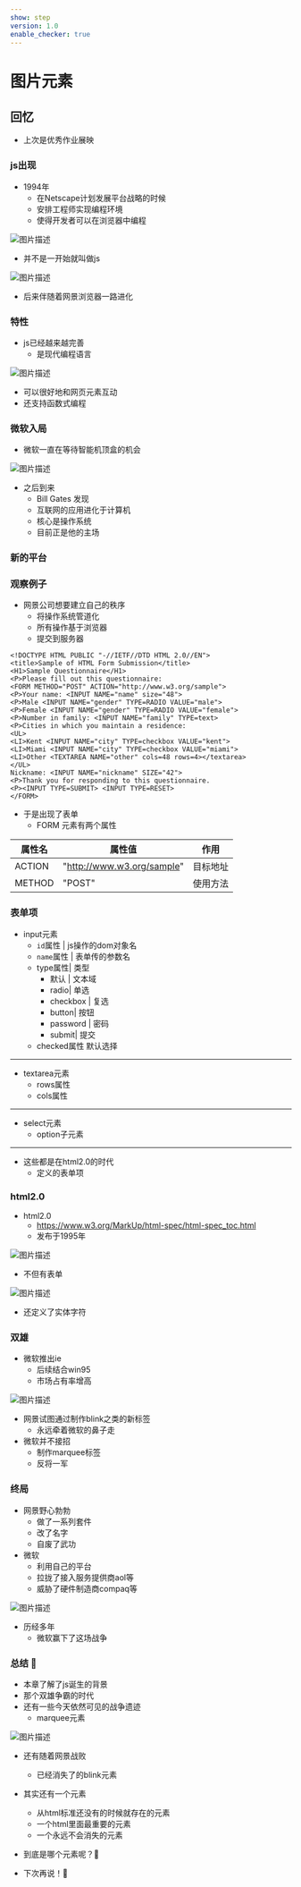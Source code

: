 ```yaml
---
show: step
version: 1.0
enable_checker: true
---
```


# 图片元素

## 回忆

- 上次是优秀作业展映

### js出现

- 1994年
	- 在Netscape计划发展平台战略的时候
	- 安排工程师实现编程环境
	- 使得开发者可以在浏览器中编程

![图片描述](https://doc.shiyanlou.com/courses/uid1190679-20240806-1722910758081)

- 并不是一开始就叫做js

![图片描述](https://doc.shiyanlou.com/courses/uid1190679-20240907-1725658659133)

- 后来伴随着网景浏览器一路进化

### 特性

- js已经越来越完善
	- 是现代编程语言

![图片描述](https://doc.shiyanlou.com/courses/uid1190679-20240907-1725658689927)

- 可以很好地和网页元素互动
- 还支持函数式编程

### 微软入局

- 微软一直在等待智能机顶盒的机会

![图片描述](https://doc.shiyanlou.com/courses/uid1190679-20240808-1723098155022)

- 之后到来
	- Bill Gates 发现
	- 互联网的应用进化于计算机
	- 核心是操作系统
	- 目前正是他的主场

### 新的平台


### 观察例子

- 网景公司想要建立自己的秩序
	- 将操作系统管道化
	- 所有操作基于浏览器
	- 提交到服务器

```
<!DOCTYPE HTML PUBLIC "-//IETF//DTD HTML 2.0//EN">
<title>Sample of HTML Form Submission</title>
<H1>Sample Questionnaire</H1>
<P>Please fill out this questionnaire:
<FORM METHOD="POST" ACTION="http://www.w3.org/sample">
<P>Your name: <INPUT NAME="name" size="48">
<P>Male <INPUT NAME="gender" TYPE=RADIO VALUE="male">
<P>Female <INPUT NAME="gender" TYPE=RADIO VALUE="female">
<P>Number in family: <INPUT NAME="family" TYPE=text>
<P>Cities in which you maintain a residence:
<UL>
<LI>Kent <INPUT NAME="city" TYPE=checkbox VALUE="kent">
<LI>Miami <INPUT NAME="city" TYPE=checkbox VALUE="miami">
<LI>Other <TEXTAREA NAME="other" cols=48 rows=4></textarea>
</UL>
Nickname: <INPUT NAME="nickname" SIZE="42">
<P>Thank you for responding to this questionnaire.
<P><INPUT TYPE=SUBMIT> <INPUT TYPE=RESET>
</FORM>
```

- 于是出现了表单
	- FORM 元素有两个属性

|属性名|属性值|作用|
|---|---|---|
|ACTION|"http://www.w3.org/sample"|目标地址|
|METHOD|"POST"|使用方法|

### 表单项

- input元素
	- `id`属性 | js操作的dom对象名	 
	- `name`属性 | 表单传的参数名
	- type属性|  类型
		- 默认 | 文本域
		- radio|  单选
		- checkbox | 复选
		- button|  按钮
		- password | 密码
		- submit| 提交
	- checked属性 默认选择

-----

- textarea元素 
	- rows属性
	- cols属性

------

- select元素	
	- option子元素

-----

- 这些都是在html2.0的时代
	- 定义的表单项

### html2.0

- html2.0
	- https://www.w3.org/MarkUp/html-spec/html-spec_toc.html
	- 发布于1995年

![图片描述](https://doc.shiyanlou.com/courses/uid1190679-20240907-1725660072541)

- 不但有表单

![图片描述](https://doc.shiyanlou.com/courses/uid1190679-20240809-1723202299443)

- 还定义了实体字符

### 双雄

- 微软推出ie
	- 后续结合win95
	- 市场占有率增高

![图片描述](https://doc.shiyanlou.com/courses/uid1190679-20240905-1725519071984)

- 网景试图通过制作blink之类的新标签
	- 永远牵着微软的鼻子走
- 微软并不接招
	- 制作marquee标签
	- 反将一军

### 终局

- 网景野心勃勃
	- 做了一系列套件
	- 改了名字
	- 自废了武功
- 微软
	- 利用自己的平台 
	- 拉拢了接入服务提供商aol等
	- 威胁了硬件制造商compaq等

![图片描述](https://doc.shiyanlou.com/courses/uid1190679-20240907-1725660409462)

- 历经多年
	- 微软赢下了这场战争

### 总结 🤔

- 本章了解了js诞生的背景
- 那个双雄争霸的时代
- 还有一些今天依然可见的战争遗迹
	- marquee元素

![图片描述](https://doc.shiyanlou.com/courses/uid1190679-20240907-1725660658567)

- 还有随着网景战败
	- 已经消失了的blink元素

- 其实还有一个元素
	- 从html标准还没有的时候就存在的元素
	- 一个html里面最重要的元素
	- 一个永远不会消失的元素
- 到底是哪个元素呢？🤔
- 下次再说！👋

